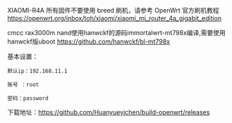 XIAOMI-R4A 所有固件不要使用 breed 刷机，请参考 OpenWrt 官方刷机教程
https://openwrt.org/inbox/toh/xiaomi/xiaomi_mi_router_4a_gigabit_edition

cmcc rax3000m nand使用hanwckf的源码immortalwrt-mt798x编译,需要使用hanwckf版uboot
https://github.com/hanwckf/bl-mt798x

基本设置：

    默认ip：192.168.11.1

    账号 ：root

    密码：password


下载地址：https://github.com/Huanyueyichen/build-openwrt/releases

